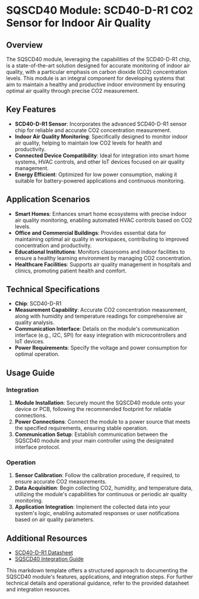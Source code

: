 # SQSCD40 Module: SCD40-D-R1 CO2 Sensor for Indoor Air Quality

## Overview

The SQSCD40 module, leveraging the capabilities of the SCD40-D-R1 chip, is a state-of-the-art solution designed for accurate monitoring of indoor air quality, with a particular emphasis on carbon dioxide (CO2) concentration levels. This module is an integral component for developing systems that aim to maintain a healthy and productive indoor environment by ensuring optimal air quality through precise CO2 measurement.

## Key Features

- **SCD40-D-R1 Sensor**: Incorporates the advanced SCD40-D-R1 sensor chip for reliable and accurate CO2 concentration measurement.
- **Indoor Air Quality Monitoring**: Specifically designed to monitor indoor air quality, helping to maintain low CO2 levels for health and productivity.
- **Connected Device Compatibility**: Ideal for integration into smart home systems, HVAC controls, and other IoT devices focused on air quality management.
- **Energy Efficient**: Optimized for low power consumption, making it suitable for battery-powered applications and continuous monitoring.

## Application Scenarios

- **Smart Homes**: Enhances smart home ecosystems with precise indoor air quality monitoring, enabling automated HVAC controls based on CO2 levels.
- **Office and Commercial Buildings**: Provides essential data for maintaining optimal air quality in workspaces, contributing to improved concentration and productivity.
- **Educational Institutions**: Monitors classrooms and indoor facilities to ensure a healthy learning environment by managing CO2 concentration.
- **Healthcare Facilities**: Supports air quality management in hospitals and clinics, promoting patient health and comfort.

## Technical Specifications

- **Chip**: SCD40-D-R1
- **Measurement Capability**: Accurate CO2 concentration measurement, along with humidity and temperature readings for comprehensive air quality analysis.
- **Communication Interface**: Details on the module's communication interface (e.g., I2C, SPI) for easy integration with microcontrollers and IoT devices.
- **Power Requirements**: Specify the voltage and power consumption for optimal operation.

## Usage Guide

### Integration

1. **Module Installation**: Securely mount the SQSCD40 module onto your device or PCB, following the recommended footprint for reliable connections.
2. **Power Connections**: Connect the module to a power source that meets the specified requirements, ensuring stable operation.
3. **Communication Setup**: Establish communication between the SQSCD40 module and your main controller using the designated interface protocol.

### Operation

1. **Sensor Calibration**: Follow the calibration procedure, if required, to ensure accurate CO2 measurements.
2. **Data Acquisition**: Begin collecting CO2, humidity, and temperature data, utilizing the module's capabilities for continuous or periodic air quality monitoring.
3. **Application Integration**: Implement the collected data into your system's logic, enabling automated responses or user notifications based on air quality parameters.

## Additional Resources

- [SCD40-D-R1 Datasheet](https://www.sensirion.com/en/environmental-sensors/carbon-dioxide-sensors/carbon-dioxide-sensors-co2/)
- [SQSCD40 Integration Guide](#)

This markdown template offers a structured approach to documenting the SQSCD40 module's features, applications, and integration steps. For further technical details and operational guidance, refer to the provided datasheet and integration resources.
